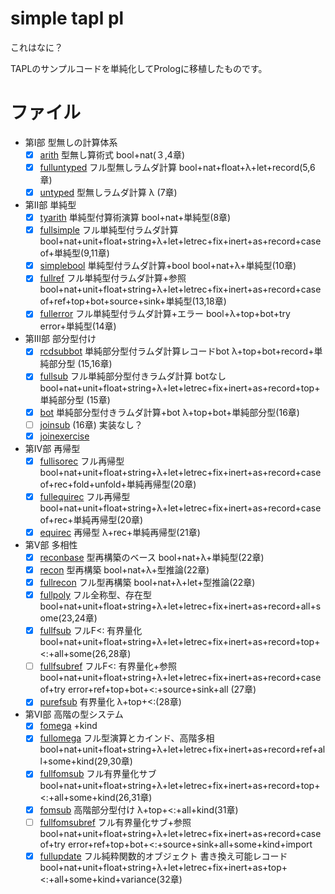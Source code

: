 # simple tapl pl

これはなに？

TAPLのサンプルコードを単純化してPrologに移植したものです。

# ファイル

- 第Ⅰ部 型無しの計算体系
    - [x] [arith](arith.pl) 型無し算術式 bool+nat(３,4章)
    - [x] [fulluntyped](fulluntyped.pl) フル型無しラムダ計算 bool+nat+float+λ+let+record(5,6章)
    - [x] [untyped](untyped.pl) 型無しラムダ計算 λ (7章)
- 第Ⅱ部 単純型
    - [x] [tyarith](tyarith.pl) 単純型付算術演算 bool+nat+単純型(8章)
    - [x] [fullsimple](fullsimple.pl) フル単純型付ラムダ計算 bool+nat+unit+float+string+λ+let+letrec+fix+inert+as+record+case of+単純型(9,11章)
    - [x] [simplebool](simplebool.pl) 単純型付ラムダ計算+bool bool+nat+λ+単純型(10章)
    - [x] [fullref](fullref.pl) フル単純型付ラムダ計算+参照 bool+nat+unit+float+string+λ+let+letrec+fix+inert+as+record+case of+ref+top+bot+source+sink+単純型(13,18章)
    - [x] [fullerror](fullerror.pl) フル単純型付ラムダ計算+エラー bool+λ+top+bot+try error+単純型(14章)
- 第Ⅲ部 部分型付け
    - [x] [rcdsubbot](rcdsubbot.pl) 単純部分型付ラムダ計算レコードbot λ+top+bot+record+単純部分型 (15,16章)
    - [x] [fullsub](fullsub.pl) フル単純部分型付きラムダ計算 botなし bool+nat+unit+float+string+λ+let+letrec+fix+inert+as+record+top+単純部分型 (15章)
    - [x] [bot](bot.pl) 単純部分型付きラムダ計算+bot λ+top+bot+単純部分型(16章)
    - [ ] [joinsub](joinsub.pl) (16章) 実装なし？
    - [x] [joinexercise](joinexercise.pl) 
- 第Ⅳ部 再帰型
    - [x] [fullisorec](fullisorec.pl) フル再帰型 bool+nat+unit+float+string+λ+let+letrec+fix+inert+as+record+case of+rec+fold+unfold+単純再帰型(20章)
    - [x] [fullequirec](fullequirec.pl) フル再帰型 bool+nat+unit+float+string+λ+let+letrec+fix+inert+as+record+case of+rec+単純再帰型(20章)
    - [x] [equirec](equirec.pl) 再帰型 λ+rec+単純再帰型(21章)
- 第Ⅴ部 多相性
    - [x] [reconbase](reconbase.pl) 型再構築のベース bool+nat+λ+単純型(22章)
    - [x] [recon](recon.pl) 型再構築 bool+nat+λ+型推論(22章)
    - [x] [fullrecon](fullrecon.pl) フル型再構築 bool+nat+λ+let+型推論(22章)
    - [x] [fullpoly](fullpoly.pl) フル全称型、存在型 bool+nat+unit+float+string+λ+let+letrec+fix+inert+as+record+all+some(23,24章)
    - [x] [fullfsub](fullfsub.pl) フルF<: 有界量化 bool+nat+unit+float+string+λ+let+letrec+fix+inert+as+record+top+<:+all+some(26,28章)
    - [ ] [fullfsubref](fullfsubref.pl) フルF<: 有界量化+参照 bool+nat+unit+float+string+λ+let+letrec+fix+inert+as+record+case of+try error+ref+top+bot+<:+source+sink+all (27章)
    - [x] [purefsub](purefsub.pl) 有界量化 λ+top+<:(28章)
- 第Ⅵ部 高階の型システム
    - [x] [fomega](fomega.pl) +kind
    - [x] [fullomega](fullomega.pl) フル型演算とカインド、高階多相 bool+nat+unit+float+string+λ+let+letrec+fix+inert+as+record+ref+all+some+kind(29,30章)
    - [x] [fullfomsub](fullfomsub.pl) フル有界量化サブ bool+nat+unit+float+string+λ+let+letrec+fix+inert+as+record+top+<:+all+some+kind(26,31章)
    - [x] [fomsub](fomsub.pl) 高階部分型付け λ+top+<:+all+kind(31章)
    - [ ] [fullfomsubref](fullfomsubref.pl) フル有界量化サブ+参照 bool+nat+unit+float+string+λ+let+letrec+fix+inert+as+record+case of+try error+ref+top+bot+<:+source+sink+all+some+kind+import
    - [x] [fullupdate](fullupdate.pl) フル純粋関数的オブジェクト 書き換え可能レコード bool+nat+unit+float+string+λ+let+letrec+fix+inert+as+top+<:+all+some+kind+variance(32章)
